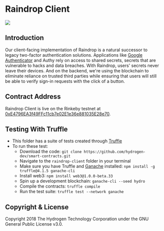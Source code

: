 # Raindrop Client
<img src="https://www.hydrogenplatform.com/images/logo_hydro.png">

## Introduction
Our client-facing implementation of Raindrop is a natural successor to legacy two-factor authentication solutions. Applications like [Google Authenticator](https://en.wikipedia.org/wiki/Google_Authenticator) and Authy rely on access to shared secrets, secrets that are vulnerable to hacks and data breaches. With Raindrop, users' secrets never leave their devices. And on the backend, we're using the blockchain to eliminate reliance on trusted third parties while ensuring that users will still be able to verify sign-in requests with the click of a button.

## Contract Address
Raindrop Client is live on the Rinkeby testnet at [0xE4796EA3f49FFc11cb7e02E1e36e881035E28e70](https://rinkeby.etherscan.io/address/0xe4796ea3f49ffc11cb7e02e1e36e881035e28e70).

## Testing With Truffle
- This folder has a suite of tests created through [Truffle](https://github.com/trufflesuite/truffle)
- To run these test:
  - Download the code: `git clone https://github.com/hydrogen-dev/smart-contracts.git`
  - Navigate to the `raindrop-client` folder in your terminal
  - Make sure you have Truffle and [Ganache](https://github.com/trufflesuite/ganache-cli) installed: `npm install -g truffle@4.1.5 ganache-cli`
  - Install web3: `npm install web3@1.0.0-beta.33`
  - Spin up a development blockchain: `ganache-cli --seed hydro`
  - Compile the contracts: `truffle compile`
  - Run the test suite: `truffle test --network ganache`

## Copyright & License
Copyright 2018 The Hydrogen Technology Corporation under the GNU General Public License v3.0.
